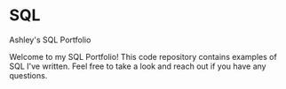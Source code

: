 # SQL
Ashley's SQL Portfolio

Welcome to my SQL Portfolio! This code repository contains examples of SQL I've written. Feel free to take a look and reach out if you have any questions.
